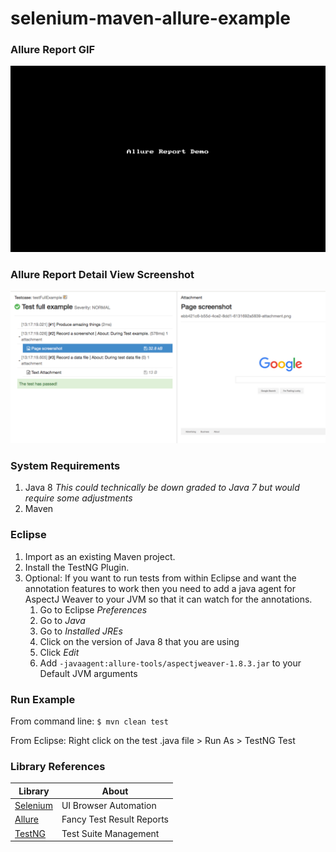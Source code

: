 # selenium-maven-allure-example

### Allure Report GIF
![Allure Report Demo](allure-tools/allure_demo.gif?raw=true "Allure Report Demo")

### Allure Report Detail View Screenshot
![Allure Report Detail](allure-tools/allure_report_details.png?raw=true "Allure Report Detail")

### System Requirements
1. Java 8 
	*This could technically be down graded to Java 7 but would require some adjustments*
2. Maven

### Eclipse
1. Import as an existing Maven project.
2. Install the TestNG Plugin.
3. Optional: If you want to run tests from within Eclipse and want the annotation features to work then you need to add a java agent for AspectJ Weaver to your JVM so that it can watch for the annotations.
	1. Go to Eclipse *Preferences*
	2. Go to *Java*
	3. Go to *Installed JREs*
	4. Click on the version of Java 8 that you are using
	5. Click *Edit*
	6. Add `-javaagent:allure-tools/aspectjweaver-1.8.3.jar` to your Default JVM arguments

### Run Example
From command line: `$ mvn clean test`

From Eclipse: Right click on the test .java file > Run As > TestNG Test

### Library References

| Library       | About |
| ------------- | ------|
| [Selenium](http://www.seleniumhq.org/)     | UI Browser Automation     |
| [Allure](http://allure.qatools.ru/)        | Fancy Test Result Reports |
| [TestNG](http://testng.org/doc/index.html) | Test Suite Management     |

